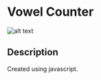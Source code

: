 # Vowel Counter
![alt text](http://sethjfreeman.xyz/git-hub-repo-images/vowel-counter.jpg)

## Description

Created using javascript.
